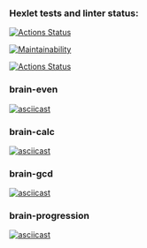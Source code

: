 ### Hexlet tests and linter status:

[![Actions Status](https://github.com/deka13/frontend-project-lvl1/workflows/hexlet-check/badge.svg)](https://github.com/deka13/frontend-project-lvl1/actions)

[![Maintainability](https://api.codeclimate.com/v1/badges/a99a88d28ad37a79dbf6/maintainability)](https://codeclimate.com/github/codeclimate/codeclimate/maintainability)

[![Actions Status](https://github.com/deka13/frontend-project-lvl1/workflows/eslint-check/badge.svg)](https://github.com/deka13/frontend-project-lvl1/actions)

### brain-even
[![asciicast](https://asciinema.org/a/woswLXGT7rjtDHDjhTCsq8yD1.svg)](https://asciinema.org/a/woswLXGT7rjtDHDjhTCsq8yD1)

### brain-calc
[![asciicast](https://asciinema.org/a/JOH8fLqbCEpc7KIxNjKufrIoX.svg)](https://asciinema.org/a/JOH8fLqbCEpc7KIxNjKufrIoX)

### brain-gcd
[![asciicast](https://asciinema.org/a/vYfed8JQ9neVpDiL899ncpvvq.svg)](https://asciinema.org/a/vYfed8JQ9neVpDiL899ncpvvq)

### brain-progression
[![asciicast](https://asciinema.org/a/FdtLzmz8z7EVX2qAyH72VPp8H.svg)](https://asciinema.org/a/FdtLzmz8z7EVX2qAyH72VPp8H)